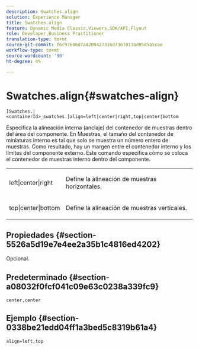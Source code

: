 ```yaml
---
description: Swatches.align
solution: Experience Manager
title: Swatches.align
feature: Dynamic Media Classic,Viewers,SDK/API,Flyout
role: Developer,Business Practitioner
translation-type: tm+mt
source-git-commit: f6c97606d7a4209427316d7367013ad9585a5cae
workflow-type: tm+mt
source-wordcount: '90'
ht-degree: 4%

---
```



# Swatches.align{#swatches-align}

`[Swatches.|<containerId>_swatches.]align=left|center|right,top|center|bottom`

Especifica la alineación interna (anclaje) del contenedor de muestras dentro del área del componente. En Muestras, el tamaño del contenedor de miniaturas interno es tal que solo se muestra un número entero de muestras. Como resultado, hay un margen entre el contenedor interno y los límites del componente externo. Este comando especifica cómo se coloca el contenedor de muestras interno dentro del componente.

<table id="table_33CC037517964DA89EE0C005BB6B32BB"> 
 <tbody> 
  <tr> 
   <td colname="col1"> <p><span class="codeph"> left|center|right</span> </p> </td> 
   <td colname="col2"> <p> Define la alineación de muestras horizontales. </p> </td> 
  </tr> 
  <tr> 
   <td colname="col1"> <p><span class="codeph"> top|center|bottom</span> </p> </td> 
   <td colname="col2"> <p> Define la alineación de muestras verticales. </p> </td> 
  </tr> 
 </tbody> 
</table>

## Propiedades {#section-5526a5d19e7e4ee2a35b1c4816ed4202}

Opcional.

## Predeterminado {#section-a08032f0fcf041c09e63c0238a339fc9}

`center,center`

## Ejemplo {#section-0338be21edd04ff1a3bed5c8319b61a4}

`align=left,top`
